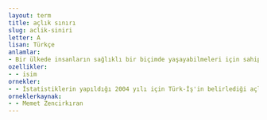 ```yaml
---
layout: term
title: açlık sınırı
slug: aclik-siniri
letter: A
lisan: Türkçe
anlamlar:
- Bir ülkede insanların sağlıklı bir biçimde yaşayabilmeleri için sahip olmaları gereken en düşük gelir düzeyi
ozellikler:
- - isim
ornekler:
- - İstatistiklerin yapıldığı 2004 yılı için Türk-İş'in belirlediği açlık sınırı ise 513 YTL'dir.
orneklerkaynak:
- - Memet Zencirkıran
---
```


